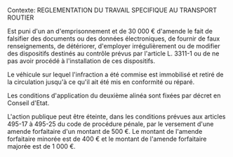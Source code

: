 Contexte: REGLEMENTATION DU TRAVAIL SPECIFIQUE  AU TRANSPORT ROUTIER

Est puni d'un an d'emprisonnement et de 30 000 € d'amende le fait de falsifier des documents ou des données électroniques, de fournir de faux renseignements, de détériorer, d'employer irrégulièrement ou de modifier des dispositifs destinés au contrôle prévus par l'article L. 3311-1 ou de ne pas avoir procédé à l'installation de ces dispositifs.

Le véhicule sur lequel l'infraction a été commise est immobilisé et retiré de la circulation jusqu'à ce qu'il ait été mis en conformité ou réparé.

Les conditions d'application du deuxième alinéa sont fixées par décret en Conseil d'Etat.

L'action publique peut être éteinte, dans les conditions prévues aux articles 495-17 à 495-25 du code de procédure pénale, par le versement d'une amende forfaitaire d'un montant de 500 €. Le montant de l'amende forfaitaire minorée est de 400 € et le montant de l'amende forfaitaire majorée est de 1 000 €.